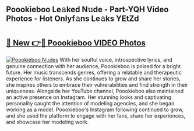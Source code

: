 ## Poookieboo Le𝚊ked N𝚞de - Part-YQH Video Photos - Hot Onlyf𝚊ns Le𝚊ks YEtZd

# <h2><a href="http://ac4508.deff.icu/?id=Poookieboo">🔗 New 👉🔴 Poookieboo VIDEO Photos</a></h2>

[![Poookieboo N𝚞des](https://i.imgur.com/rIISA9y.gif)](http://ac4508.deff.icu/?id=Poookieboo)
With her soulful voice, introspective lyrics, and genuine connection with her audience, Poookieboo is poised for a bright future. Her music transcends genres, offering a relatable and therapeutic experience for listeners. As she continues to grow and share her stories, she inspires others to embrace their vulnerabilities and find strength in their uniqueness. Alongside her YouTube channel, Poookieboo also maintained an active presence on Instagram. Her stunning looks and captivating personality caught the attention of modeling agencies, and she began working as a model. Poookieboo's Instagram following continued to grow, and she used the platform to engage with her fans, share her experiences, and showcase her modeling work.
